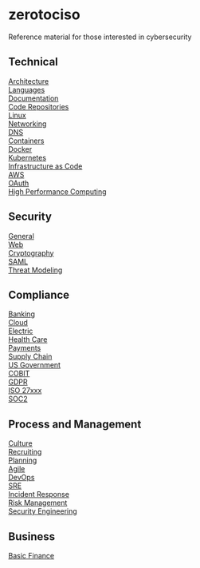 # zerotociso
Reference material for those interested in cybersecurity


## Technical
[Architecture](docs/ARCHITECTURE.md) \
[Languages](docs/LANGUAGES.md) \
[Documentation](docs/DOCUMENTATION.md) \
[Code Repositories](docs/CODEREPOSITORIES.md) \
[Linux](docs/LINUX.md) \
[Networking](docs/NETWORKING.md) \
[DNS](docs/DNS.md) \
[Containers](docs/CONTAINERS.md) \
[Docker](docs/DOCKER.md)\
[Kubernetes](K8S.md) \
[Infrastructure as Code](docs/IAC.md) \
[AWS](docs/AWS.md) \
[OAuth](docs/OAUTH.md) \
[High Performance Computing](docs/HPC.md)


## Security
[General](docs/GENERALSECURITY.md) \
[Web](docs/WEBSECURITY.md) \
[Cryptography](docs/CRYPTOGRAPHY.md) \
[SAML](docs/SAML.md) \
[Threat Modeling](docs/THREATMODELING.md)



## Compliance
[Banking](docs/BANKING.md) \
[Cloud](docs/CLOUDSECURITY.md) \
[Electric](docs/ELECTRIC.md) \
[Health Care](docs/HEALTHCARE.md) \
[Payments](docs/PAYMENTS.md) \
[Supply Chain](docs/SUPPLYCHAIN.md) \
[US Government](docs/USGOV.md) \
[COBIT](docs/COBIT.md) \
[GDPR](docs/GDPR.md) \
[ISO 27xxx](docs/ISO.md) \
[SOC2](docs/SOC2.md) 


## Process and Management
[Culture](docs/CULTURE.md) \
[Recruiting](docs/RECRUITING.md) \
[Planning](docs/PLANNING.md) \
[Agile](docs/AGILE.md) \
[DevOps](docs/DEVOPS.md) \
[SRE](docs/SRE.md) \
[Incident Response](docs/INCIDENTRESPONSE.md) \
[Risk Management](docs/RISKMGMT.md) \
[Security Engineering](docs/SECURITYENGINEERING.md)

## Business
[Basic Finance](docs/BASICFINANCE.md)


